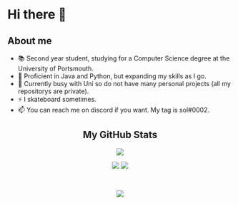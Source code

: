 # Hi there 👋

<!--
**UP2013168/UP2013168** is a ✨ _special_ ✨ repository because its `README.md` (this file) appears on your GitHub profile.

Here are some ideas to get you started:

- 🔭 I’m currently working on ...
- 🌱 I’m currently learning ...
- 👯 I’m looking to collaborate on ...
- 🤔 I’m looking for help with ...
- 💬 Ask me about ...
- 📫 How to reach me: ...
- 😄 Pronouns: ...
- ⚡ Fun fact: ...
-->

## About me

- 📚 Second year student, studying for a Computer Science degree at the University of Portsmouth.
- 🔭 Proficient in Java and Python, but expanding my skills as I go.
- 🤔 Currently busy with Uni so do not have many personal projects (all my repositorys are private).
- ⚡ I skateboard sometimes.
- 📫 You can reach me on discord if you want. My tag is sol#0002.

<h2 align="center">My GitHub Stats</h2>

<p align="center">
  <img src = "http://github-readme-streak-stats.herokuapp.com?user=UP2013168&theme=radical&hide_border=true&date_format=M%20j%5B%2C%20Y%5D">  
</p>

<p align = "center">
  <img  src = "https://github-readme-stats.vercel.app/api?username=UP2013168&show_icons=true&theme=radical&line_height=27&hide_border=true">
  <img src = "https://github-readme-stats.vercel.app/api/top-langs/?username=UP2013168&hide=html,css,java,shaderlab,kotlin,hlsl&theme=radical&hide_border=true">
</p>

<br>

<p align = "center">
 <img src="https://activity-graph.herokuapp.com/graph?username=KermitTheFr0g&theme=redical&hide_border=true">
</p>
<!--
<hr>
